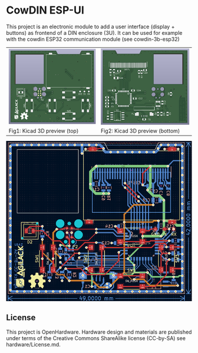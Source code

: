 CowDIN ESP-UI
=============

This project is an electronic module to add a user interface (display +
buttons) as frontend of a DIN enclosure (3U). It can be used for example
with the cowdin ESP32 communication module (see cowdin-3b-esp32)

<table>
<tr>
<td><img src="hardware/doc/kicad-3d-top.png"    alt="KiCad 3D (top side)"/></td>
<td><img src="hardware/doc/kicad-3d-bottom.png" alt="KiCad 3D (bottom side)"/></td>
</tr><tr>
<td>Fig1: Kicad 3D preview (top)</td>
<td>Fig2: Kicad 3D preview (bottom)</td>
</tr>
</table>

![Preview of PCB Wip](hardware/doc/kicad-routing-preview.png)

License
-------

This project is OpenHardware. Hardware design and materials are published
under terms of the Creative Commons ShareAlike license (CC-by-SA) see
hardware/License.md.
